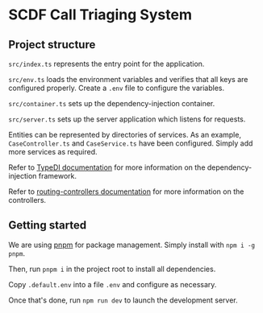 # SCDF Call Triaging System

## Project structure

`src/index.ts` represents the entry point for the application.

`src/env.ts` loads the environment variables and verifies that all keys are
configured properly. Create a `.env` file to configure the variables.

`src/container.ts` sets up the dependency-injection container.

`src/server.ts` sets up the server application which listens for requests.

Entities can be represented by directories of services. As an example,
`CaseController.ts` and `CaseService.ts` have been configured. Simply add more
services as required.

Refer to [TypeDI
documentation](https://docs.typestack.community/typedi/01-getting-started) for
more information on the dependency-injection framework.

Refer to [routing-controllers
documentation](https://github.com/typestack/routing-controllers#using-di-container)
for more information on the controllers.

## Getting started

We are using [pnpm](https://pnpm.io/) for package management. Simply install with `npm i -g pnpm`.

Then, run `pnpm i` in the project root to install all dependencies.

Copy `.default.env` into a file `.env` and configure as necessary.

Once that's done, run `npm run dev` to launch the development server.

